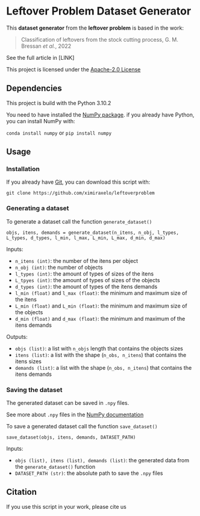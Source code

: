 # Leftover Problem Dataset Generator

This **dataset generator** from the **leftover problem** is based in the work: 

> Classification of leftovers from the stock cutting process, G. M. Bressan *et al.*, 2022

See the full article in [LINK]

This project is licensed under the [Apache-2.0 License](https://www.apache.org/licenses/LICENSE-2.0)

## Dependencies

This project is build with the Python 3.10.2

You need to have installed the [NumPy package](https://numpy.org/doc/stable/index.html). if you already have Python, you can install NumPy with:

```conda install numpy``` or ```pip install numpy```

## Usage

### Installation

If you already have [Git](https://git-scm.com/), you can download this script with:

```git clone https://github.com/ximiraxelo/leftoverproblem```

### Generating a dataset

To generate a dataset call the function `generate_dataset()`

```
objs, itens, demands = generate_dataset(n_itens, n_obj, l_types, L_types, d_types, l_min, l_max, L_min, L_max, d_min, d_max)
```

Inputs:

* `n_itens (int)`: the number of the itens per object
* `n_obj (int)`: the number of objects
* `l_types (int)`: the amount of types of sizes of the itens
* `L_tpyes (int)`: the amount of types of sizes of the objects
* `d_types (int)`: the amount of types of the itens demands
* `l_min (float)` and `l_max (float)`: the minimum and maximum size of the itens
* `L_min (float)` and `L_min (float)`: the minimum and maximum size of the objects
* `d_min (float)` and `d_max (float)`: the minimum and maximum of the itens demands

Outputs:

* `objs (list)`: a list with `n_objs` length that contains the objects sizes
* `itens (list)`: a list with the shape (`n_obs, n_itens`) that contains the itens sizes
* `demands (list)`: a list with the shape (`n_obs, n_itens`) that contains the itens demands

### Saving the dataset

The generated dataset can be saved in `.npy` files.

See more about `.npy` files in the [NumPy documentation](https://numpy.org/doc/stable/reference/generated/numpy.lib.format.html#module-numpy.lib.format)

To save a generated dataset call the function `save_dataset()`

```
save_dataset(objs, itens, demands, DATASET_PATH)
```

Inputs:

* `objs (list), itens (list), demands (list)`: the generated data from the `generate_dataset()` function
* `DATASET_PATH (str)`: the absolute path to save the `.npy` files

## Citation

If you use this script in your work, please cite us